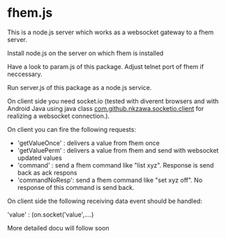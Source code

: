 # fhem.js

This is a node.js server which works as a websocket gateway to a fhem server.

Install node.js on the server on which fhem is installed

Have a look to param.js of this package. Adjust telnet port of fhem if neccessary.

Run server.js of this package as a node.js service.

On client side you need socket.io (tested with diverent browsers and with Android Java using java class [com.github.nkzawa.socketio.client](https://github.com/nkzawa/socket.io-client.java) for realizing a websocket connection.).

On client you can fire the following requests:

  * 'getValueOnce' : delivers a value from fhem once
  * 'getValuePerm' : delivers a value from fhem and send with websocket updated values
  * 'command'      : send a fhem command like "list xyz". Response is send back as ack respons
  * 'commandNoResp': send a fhem command like "set xyz off". No response of this command is send back.

On client side the following receiving data event should be handled:

   'value' : (on.socket('value',....) 




More detailed docu will follow soon
